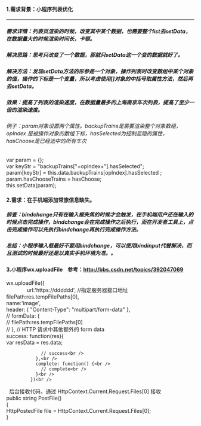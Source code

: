 #### 1.需求背景：小程序列表优化
----
##### 需求详情：列表页渲染的时候，改变其中某个数据，也需要整个list去setData，在数据量大的时候渲染时间长，卡顿。
##### 解决思路：思考只改变了一个数据，那就只setData这一个变的数据就好了。
##### 解决方法：发现setData方法的形参是一个对象，操作列表时改变数组中某个对象的值，操作的下标是一个变量，所以考虑使用[]对象的中括号取属性方法，然后再去setData。
##### 效果：提高了列表的渲染速度，在数据量最多的上海南京车次列表，提高了至少一倍的渲染速度。
###### 例子：param对象设置两个属性。backupTrains是需要渲染整个对象数组，opIndex 是被操作对象的数组下标，hasSelected为控制显隐的属性，hasChoose是已经选中的所有车次
var param = {};<br />
var keyStr = "backupTrains["+opIndex+"].hasSelected";<br />
param[keyStr] = this.data.backupTrains[opIndex].hasSelected ;<br />
param.hasChooseTrains = hasChoose;<br />
this.setData(param);<br />

#### 2.需求：在手机端添加常旅信息缺失。
##### 排查：bindchange只有在输入框失焦的时候才会触发，在手机端用户还在输入的时候点击完成操作，bindchange会在完成操作之后执行，而在开发者工具上，点击完成操作可以先执行bindchange再执行完成操作方法。
##### 总结：小程序输入框最好不要用bindchange，可以使用bindinput代替解决，而且测试的时候最好还是以真实手机环境为准。。

#### 3.小程序wx.uploadFile    参考：http://bbs.csdn.net/topics/392047069
wx.uploadFile({<br />
               url:'https://dddddd', //指定服务器接口地址<br />
               filePath:res.tempFilePaths[0],<br />
               name:'image',<br />
               header: { "Content-Type": "multipart/form-data" },<br />
               //  formData: {<br />
               //    filePath:res.tempFilePaths[0]<br />
               //  }, // HTTP 请求中其他额外的 form data<br />
               success: function(res){<br />
                 var resData = res.data;<br />
                  
                 // success<br />
               },<br />
               complete: function() {<br />
                 // complete<br />
               }<br />
             })<br />
   后台接收代码，通过 HttpContext.Current.Request.Files[0] 接收<br />
public string PostFile()<br />
{<br />
              HttpPostedFile file = HttpContext.Current.Request.Files[0];<br />
}<br />
